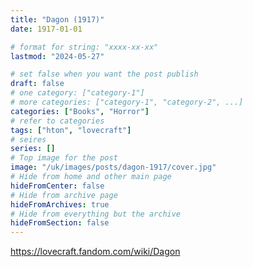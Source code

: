 ```yaml
---
title: "Dagon (1917)"
date: 1917-01-01

# format for string: "xxxx-xx-xx"
lastmod: "2024-05-27"

# set false when you want the post publish
draft: false
# one category: ["category-1"]
# more categories: ["category-1", "category-2", ...]
categories: ["Books", "Horror"]
# refer to categories
tags: ["hton", "lovecraft"]
# seires
series: []
# Top image for the post
image: "/uk/images/posts/dagon-1917/cover.jpg"
# Hide from home and other main page
hideFromCenter: false
# Hide from archive page
hideFromArchives: true
# Hide from everything but the archive
hideFromSection: false
---
```

https://lovecraft.fandom.com/wiki/Dagon
<!--more-->